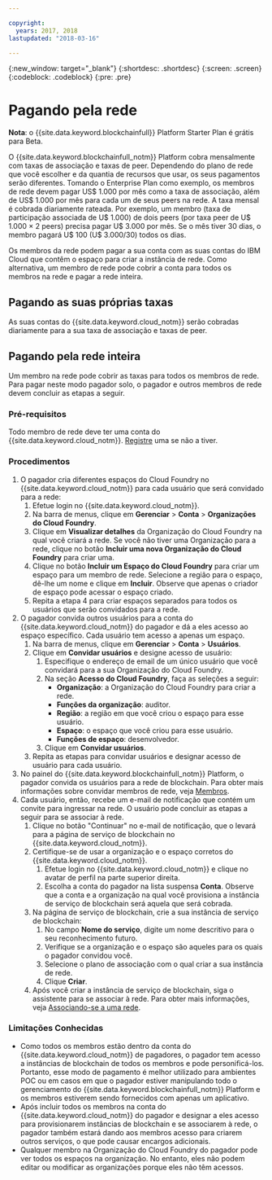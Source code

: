 ```yaml
---

copyright:
  years: 2017, 2018
lastupdated: "2018-03-16"

---
```


{:new_window: target="_blank"}
{:shortdesc: .shortdesc}
{:screen: .screen}
{:codeblock: .codeblock}
{:pre: .pre}

# Pagando pela rede

**Nota**: o {{site.data.keyword.blockchainfull}} Platform Starter Plan é grátis para Beta.

O {{site.data.keyword.blockchainfull_notm}} Platform cobra mensalmente com taxas de associação e taxas de peer. Dependendo do plano de rede que você escolher e da quantia de recursos que usar, os seus pagamentos serão diferentes.  Tomando o Enterprise Plan como exemplo, os membros de rede devem pagar US$ 1.000 por mês como a taxa de associação, além de US$ 1.000 por mês para cada um de seus peers na rede. A taxa mensal é cobrada diariamente rateada. Por exemplo, um membro (taxa de participação associada de U$ 1.000) de dois peers (por taxa peer de U$ 1.000 × 2 peers) precisa pagar U$ 3.000 por mês. Se o mês tiver 30 dias, o membro pagará U$ 100 (U$ 3.000/30) todos os dias.

Os membros da rede podem pagar a sua conta com as suas contas do IBM Cloud que contêm o espaço para criar a instância de rede. Como alternativa, um membro de rede pode cobrir a conta para todos os membros na rede e pagar a rede inteira.


## Pagando as suas próprias taxas
As suas contas do {{site.data.keyword.cloud_notm}} serão cobradas diariamente para a sua taxa de associação e taxas de peer.


## Pagando pela rede inteira
Um membro na rede pode cobrir as taxas para todos os membros de rede.  Para pagar neste modo pagador solo, o pagador e outros membros de rede devem concluir as etapas a seguir.

### Pré-requisitos
Todo membro de rede deve ter uma conta do {{site.data.keyword.cloud_notm}}. [Registre](https://console.bluemix.net/registration/) uma se não a tiver.

### Procedimentos
1. O pagador cria diferentes espaços do Cloud Foundry no {{site.data.keyword.cloud_notm}} para cada usuário que será convidado para a rede:
   1. Efetue login no {{site.data.keyword.cloud_notm}}.
   2. Na barra de menus, clique em **Gerenciar** > **Conta** > **Organizações do Cloud Foundry**.
   3. Clique em **Visualizar detalhes** da Organização do Cloud Foundry na qual você criará a rede.  Se você não tiver uma Organização para a rede, clique no botão **Incluir uma nova Organização do Cloud Foundry** para criar uma.
   4. Clique no botão **Incluir um Espaço do Cloud Foundry** para criar um espaço para um membro de rede.  Selecione a região para o espaço, dê-lhe um nome e clique em **Incluir**.  Observe que apenas o criador de espaço pode acessar o espaço criado.
   5. Repita a etapa 4 para criar espaços separados para todos os usuários que serão convidados para a rede.
2. O pagador convida outros usuários para a conta do {{site.data.keyword.cloud_notm}} do pagador e dá a eles acesso ao espaço específico.  Cada usuário tem acesso a apenas um espaço.
   1. Na barra de menus, clique em **Gerenciar** > **Conta** > **Usuários**.  
   2. Clique em **Convidar usuários** e designe acesso de usuário:
      1. Especifique o endereço de email de um único usuário que você convidará para a sua Organização do Cloud Foundry.
      2. Na seção **Acesso do Cloud Foundry**, faça as seleções a seguir:
         - **Organização**: a Organização do Cloud Foundry para criar a rede.
         - **Funções da organização**: auditor.
         - **Região**: a região em que você criou o espaço para esse usuário.
         - **Espaço**: o espaço que você criou para esse usuário.
         - **Funções de espaço**: desenvolvedor.
      3. Clique em **Convidar usuários**.
   3. Repita as etapas para convidar usuários e designar acesso de usuário para cada usuário.
3. No painel do {{site.data.keyword.blockchainfull_notm}} Platform, o pagador convida os usuários para a rede de blockchain. Para obter mais informações sobre convidar membros de rede, veja [Membros](https://console.bluemix.net/docs/services/blockchain/v10_dashboard.html#members).
4. Cada usuário, então, recebe um e-mail de notificação que contém um convite para ingressar na rede.  O usuário pode concluir as etapas a seguir para se associar à rede.
   1. Clique no botão "Continuar" no e-mail de notificação, que o levará para a página de serviço de blockchain no {{site.data.keyword.cloud_notm}}.
   2. Certifique-se de usar a organização e o espaço corretos do {{site.data.keyword.cloud_notm}}.
      1. Efetue login no {{site.data.keyword.cloud_notm}} e clique no avatar de perfil na parte superior direita.
      2. Escolha a conta do pagador na lista suspensa **Conta**.  Observe que a conta e a organização na qual você provisiona a instância de serviço de blockchain será aquela que será cobrada.  
   4. Na página de serviço de blockchain, crie a sua instância de serviço de blockchain:
      1. No campo **Nome do serviço**, digite um nome descritivo para o seu reconhecimento futuro.
      2. Verifique se a organização e o espaço são aqueles para os quais o pagador convidou você.
      3. Selecione o plano de associação com o qual criar a sua instância de rede.
      4. Clique **Criar**.
   5. Após você criar a instância de serviço de blockchain, siga o assistente para se associar à rede.  Para obter mais informações, veja [Associando-se a uma rede](https://console.bluemix.net/docs/services/blockchain/get_start.html#joining-a-network).

### Limitações Conhecidas
- Como todos os membros estão dentro da conta do {{site.data.keyword.cloud_notm}} de pagadores, o pagador tem acesso a instâncias de blockchain de todos os membros e pode personificá-los.  Portanto, esse modo de pagamento é melhor utilizado para ambientes POC ou em casos em que o pagador estiver manipulando todo o gerenciamento do {{site.data.keyword.blockchainfull_notm}} Platform e os membros estiverem sendo fornecidos com apenas um aplicativo.  
- Após incluir todos os membros na conta do {{site.data.keyword.cloud_notm}} do pagador e designar a eles acesso para provisionarem instâncias de blockchain e se associarem à rede, o pagador também estará dando aos membros acesso para criarem outros serviços, o que pode causar encargos adicionais.  
- Qualquer membro na Organização do Cloud Foundry do pagador pode ver todos os espaços na organização.  No entanto, eles não podem editar ou modificar as organizações porque eles não têm acessos.
